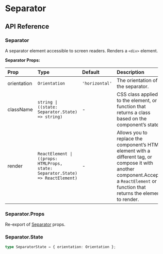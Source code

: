 # Separator

[//]: types.ts '<-- Autogenerated By (do not edit the following markdown directly)'

## API Reference

### Separator

A separator element accessible to screen readers. Renders a `<div>` element.

**Separator Props:**

| Prop        | Type                                                                           | Default        | Description                                                                                                                                                                              |
| :---------- | :----------------------------------------------------------------------------- | :------------- | :--------------------------------------------------------------------------------------------------------------------------------------------------------------------------------------- |
| orientation | `Orientation`                                                                  | `'horizontal'` | The orientation of the separator.                                                                                                                                                        |
| className   | `string \| ((state: Separator.State) => string)`                               | -              | CSS class applied to the element, or a function that returns a class based on the component’s state.                                                                                     |
| render      | `ReactElement \| ((props: HTMLProps, state: Separator.State) => ReactElement)` | -              | Allows you to replace the component’s HTML element with a different tag, or compose it with another component.Accepts a `ReactElement` or a function that returns the element to render. |

### Separator.Props

Re-export of [Separator](#separator) props.

### Separator.State

```typescript
type SeparatorState = { orientation: Orientation };
```

